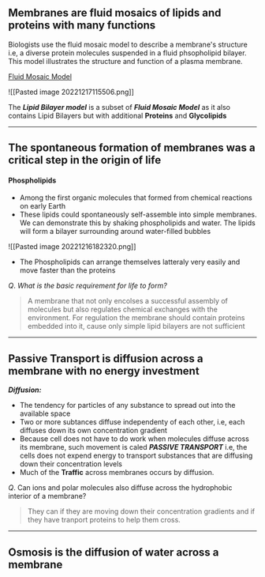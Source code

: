 ## Membranes are fluid mosaics of lipids and proteins with many functions

Biologists use the fluid mosaic model to describe a membrane's structure 
i.e, a diverse protein molecules suspended in a fluid phsopholipid bilayer.
This model illustrates the structure and function of a plasma membrane.

[Fluid Mosaic Model](<Fluid Mosaic Model>)

![[Pasted image 20221217115506.png]]

The ***Lipid Bilayer model*** is a subset of ***Fluid Mosaic Model*** as it also contains Lipid Bilayers but with additional **Proteins** and **Glycolipids**


------------------

## The spontaneous formation of membranes was a critical step in the origin of life

#### Phospholipids
- Among the first organic molecules that formed from chemical reactions on early Earth
- These lipids could spontaneously self-assemble into simple membranes.
	  We can demonstrate this by shaking phospholipids and water. The lipids will form a bilayer surrounding around water-filled bubbles
	  
![[Pasted image 20221216182320.png]]
- The Phospholipids can arrange themselves latteraly very easily and move faster than the proteins


$Q.$ *What is the basic requirement for life to form?*
> A membrane that not only encolses a successful assembly of molecules but also regulates chemical exchanges with the environment.
> For regulation the membrane should contain proteins embedded into it, cause only simple lipid bilayers are not sufficient


---------------------
## Passive Transport is diffusion across a membrane with no energy investment

***Diffusion:*** 
- The tendency for particles of any substance to spread out into the available space
- Two or more subtances diffuse independenty of each other, i.e, each diffuses down its own concentration gradient
- Because cell does not have to do work when molecules diffuse across its membrane, such movement is caled ***PASSIVE TRANSPORT***
  i.e, the cells does not expend energy to transport substances that are diffusing down their concentration levels
- Much of the **Traffic** across membranes occurs by diffusion.

$Q.$ Can ions and polar molecules also diffuse across the hydrophobic interior of a membrane?
> They can if they are moving down their concentration gradients and if they have tranport proteins to help them cross.

 ----

## Osmosis is the diffusion of water across a membrane

